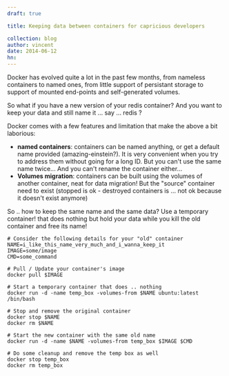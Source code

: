 ```yaml
---
draft: true

title: Keeping data between containers for capricious developers

collection: blog
author: vincent
date: 2014-06-12
hn: 
---
```


Docker has evolved quite a lot in the past few months, from nameless containers to named ones, from little support of persistant storage to support of mounted end-points and self-generated volumes.

So what if you have a new version of your redis container? And you want to keep your data and still name it ... say ... redis ?

Docker comes with a few features and limitation that make the above a bit laborious:

- **named containers**: containers can be named anything, or get a default name provided (amazing-einstein?). It is very convenient when you try to address them without going for a long ID. But you can't use the same name twice... And you can't rename the container either...
- **Volumes migration**: containers can be built using the volumes of another container, neat for data migration! But the "source" container need to exist (stopped is ok - destroyed containers is ... not ok because it doesn't exist anymore)

So .. how to keep the same name and the same data? Use a temporary container! that does nothing but hold your data while you kill the old container and free its name!

```
# Consider the following details for your "old" container
NAME=i_like_this_name_very_much_and_i_wanna_keep_it
IMAGE=some/image
CMD=some_command

# Pull / Update your container's image
docker pull $IMAGE

# Start a temporary container that does .. nothing
docker run -d -name temp_box -volumes-from $NAME ubuntu:latest /bin/bash

# Stop and remove the original container
docker stop $NAME
docker rm $NAME

# Start the new container with the same old name
docker run -d -name $NAME -volumes-from temp_box $IMAGE $CMD

# Do some cleanup and remove the temp box as well
docker stop temp_box
docker rm temp_box
```

